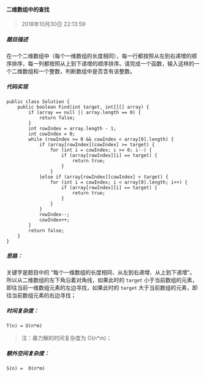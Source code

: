####  二维数组中的查找

> 2018年10月30日 22:13:59

##### 题目描述

在一个二维数组中（每个一维数组的长度相同），每一行都按照从左到右递增的顺序排序，每一列都按照从上到下递增的顺序排序。请完成一个函数，输入这样的一个二维数组和一个整数，判断数组中是否含有该整数。

##### 代码实现
	
	public class Solution {
	    public boolean Find(int target, int[][] array) {
			if (array == null || array.length == 0) {
				return false;
			}		
			int rowIndex = array.length - 1;
			int cowIndex = 0;
			while (rowIndex >= 0 && cowIndex < array[0].length) {
				if (array[rowIndex][cowIndex] >= target) {
					for (int i = cowIndex; i >= 0; i--) {
						if (array[rowIndex][i] == target) {
							return true;
						}
					}
				}else if (array[rowIndex][cowIndex] < target) {
					for (int i = cowIndex; i < array[0].length; i++) {
						if (array[rowIndex][i] == target) {
							return true;
						}
					}
				}
				rowIndex--;
				cowIndex++;
			}
			return false;
		}
	}
	

##### 思路：

关键字是题目中的 “每个一维数组的长度相同、从左到右递增、从上到下递增”。所以从二维数组的左下角沿着对角线，如果此时的 `target` 小于当前数组的元素，即往当前一维数组元素的左边寻找，如果此时的 `target` 大于当前数组的元素，即往当前数组元素的右边寻找；

##### 时间复杂度：
`T(n) = O(n*m)`
> 注：暴力解的时间复杂度为 O(n*m)；

##### 额外空间复杂度：
`S(n) =  O(n*m)`

